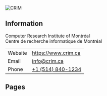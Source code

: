 <img src="https://www.crim.ca/wp-content/uploads/2020/10/logo-color-300x61.png" alt="CRIM"/>

## Information

Computer Research Institute of Montréal <br>
Centre de recherche informatique de Montréal

<table>
    <tr>
        <td>Website</td>
        <td><a href="https://www.crim.ca">https://www.crim.ca</a></td>
    </tr>
    <tr>
        <td>Email</td>
        <td><a href="mailto:info@crim.ca">info@crim.ca</a></td>
    </tr>
    <tr>
        <td>Phone</td>
        <td><a href="tel:+15148401234">+1 (514) 840-1234</a></td>
    </tr>
</table>

## Pages

<!-- to be filled by layout -->
